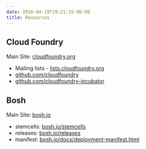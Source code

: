 ```yaml
---
date: 2016-04-19T19:21:15-06:00
title: Resources
---
```


## Cloud Foundry

Main Site: [cloudfoundry.org](https://www.cloudfoundry.org)

* Mailing lists - [lists.cloudfoundry.org](https://lists.cloudfoundry.org)
* [github.com/cloudfoundry](https://github.com/cloudfoundry)
* [github.com/cloudfoundry-incubator](https://github.com/cloudfoundry-incubator)

## Bosh

Main Site: [bosh.io](https://bosh.io)

* stemcells: [bosh.io/stemcells](http://bosh.io/stemcells)
* releases: [bosh.io/releases](http://bosh.io/releases)
* manifest: [bosh.io/docs/deployment-manifest.html](http://bosh.io/docs/deployment-manifest.html)
